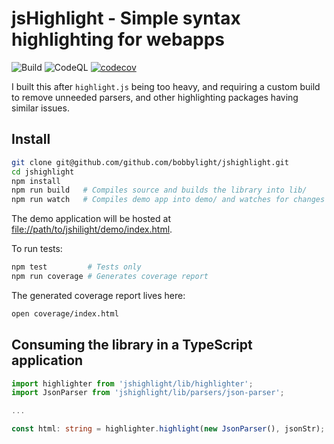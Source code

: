 # jsHighlight - Simple syntax highlighting for webapps
![Build](https://github.com/bobbylight/jshighlight/actions/workflows/build.yml/badge.svg)
![CodeQL](https://github.com/bobbylight/jshighlight/actions/workflows/codeql-analysis.yml/badge.svg)
[![codecov](https://codecov.io/gh/bobbylight/jshighlight/branch/master/graph/badge.svg?token=1AzwBREy4R)](https://codecov.io/gh/bobbylight/jshighlight)

I built this after `highlight.js` being too heavy, and requiring a custom build to
remove unneeded parsers, and other highlighting packages having similar issues.

## Install

```sh
git clone git@github.com/github.com/bobbylight/jshighlight.git
cd jshighlight
npm install
npm run build   # Compiles source and builds the library into lib/
npm run watch   # Compiles demo app into demo/ and watches for changes
```

The demo application will be hosted at [file://path/to/jshilight/demo/index.html]().

To run tests:
```sh
npm test         # Tests only
npm run coverage # Generates coverage report
```

The generated coverage report lives here:
```sh
open coverage/index.html
```

## Consuming the library in a TypeScript application
```typescript
import highlighter from 'jshighlight/lib/highlighter';
import JsonParser from 'jshighlight/lib/parsers/json-parser';

...

const html: string = highlighter.highlight(new JsonParser(), jsonStr);
```

